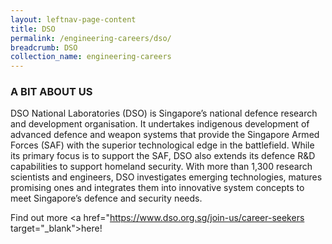 ```yaml
---
layout: leftnav-page-content
title: DSO
permalink: /engineering-careers/dso/
breadcrumb: DSO
collection_name: engineering-careers
---
```

### A BIT ABOUT US
DSO National Laboratories (DSO) is Singapore’s national defence research and development organisation. It undertakes indigenous development of advanced defence and weapon systems that provide the Singapore Armed Forces (SAF) with the superior technological edge in the battlefield. While its primary focus is to support the SAF, DSO also extends its defence R&D capabilities to support homeland security. With more than 1,300 research scientists and engineers, DSO investigates emerging technologies, matures promising ones and integrates them into innovative system concepts to meet Singapore’s defence and security needs. 

Find out more <a href="https://www.dso.org.sg/join-us/career-seekers target="_blank">here!</a>

